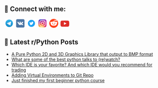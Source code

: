 ## 🔎 Connect with me:
[<img src="https://github.com/bullbesh/bullbesh/blob/main/images/Telegram.png" width="32" height="32" />](https://t.me/bullbesh)
[<img src="https://github.com/bullbesh/bullbesh/blob/main/images/VK.png" width="32" height="32" />](https://vk.com/bullbesh)
[<img src="https://github.com/bullbesh/bullbesh/blob/main/images/Twitter.png" width="32" height="32" />](https://twitter.com/bullbesh1)
[<img src="https://github.com/bullbesh/bullbesh/blob/main/images/Instagram.png" width="32" height="32" />](https://www.instagram.com/bullbesh)
[<img src="https://github.com/bullbesh/bullbesh/blob/main/images/Reddit.png" width="32" height="32" />](https://www.reddit.com/user/bullbesh)
[<img src="https://github.com/bullbesh/bullbesh/blob/main/images/YouTube.png" width="32" height="32" />](https://www.youtube.com/channel/UCtfjRs6uzgq5mfm8S06WTcg)

## 📕 Latest r/Python Posts
<!-- BLOG-POST-LIST:START -->
- [A Pure Python 2D and 3D Graphics Library that output to BMP format](https://www.reddit.com/r/Python/comments/1341ep0/a_pure_python_2d_and_3d_graphics_library_that/)
- [What are some of the best python talks to &lpar;re&rpar;watch?](https://www.reddit.com/r/Python/comments/133ztzc/what_are_some_of_the_best_python_talks_to_rewatch/)
- [Which IDE is your favorite? And which IDE would you recommend for trading](https://www.reddit.com/r/Python/comments/133yywv/which_ide_is_your_favorite_and_which_ide_would/)
- [Adding Virtual Environments to Git Repo](https://www.reddit.com/r/Python/comments/133y7ij/adding_virtual_environments_to_git_repo/)
- [Just finished my first beginner python course](https://www.reddit.com/r/Python/comments/133vso2/just_finished_my_first_beginner_python_course/)
<!-- BLOG-POST-LIST:END -->

